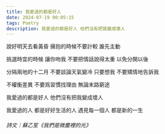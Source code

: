 ```yaml
---
title: 我愛過的都是好人
date: 2024-07-19 00:05:15
tags: Poetry
description: 我愛過的都是好人 他們沒有把我變成壞人
---
```


說好明天去看黃昏
擁抱的時候不要計較
誰先主動

挑選時宜的時候
讓你吻我
不要把情話說得太重
以免分開以後

分隔兩地的十二月
不要談論天氣變冷
只要想我
不要矯情地告訴我

不權衡差異
不要爲習慣找理由
無論末路窮途

我愛過的都是好人
他們沒有把我變成壞人

我愛過的人
都是好好生活的人
遇見每一個人
都是新的一生

###### 詩文｜蘇乙笙《我們是微塵裡的光》
